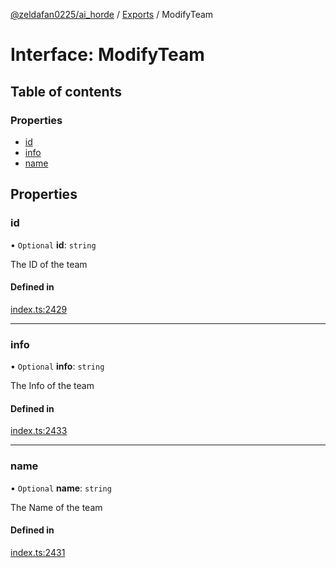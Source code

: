 [@zeldafan0225/ai_horde](../README.md) / [Exports](../modules.md) / ModifyTeam

# Interface: ModifyTeam

## Table of contents

### Properties

- [id](ModifyTeam.md#id)
- [info](ModifyTeam.md#info)
- [name](ModifyTeam.md#name)

## Properties

### id

• `Optional` **id**: `string`

The ID of the team

#### Defined in

[index.ts:2429](https://github.com/ZeldaFan0225/ai_horde/blob/1d5fbc0/index.ts#L2429)

___

### info

• `Optional` **info**: `string`

The Info of the team

#### Defined in

[index.ts:2433](https://github.com/ZeldaFan0225/ai_horde/blob/1d5fbc0/index.ts#L2433)

___

### name

• `Optional` **name**: `string`

The Name of the team

#### Defined in

[index.ts:2431](https://github.com/ZeldaFan0225/ai_horde/blob/1d5fbc0/index.ts#L2431)
